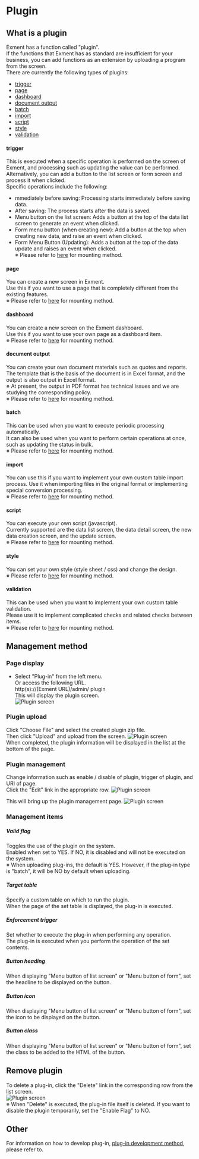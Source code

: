 # Plugin

## What is a plugin
Exment has a function called "plugin".  
If the functions that Exment has as standard are insufficient for your business, you can add functions as an extension by uploading a program from the screen.  
There are currently the following types of plugins:  

- [trigger](#trigger)
- [page](#page)
- [dashboard](#dashboard)
- [document output](#document-output)
- [batch](#batch)
- [import](#import)
- [script](#script)
- [style](#style)
- [validation](#validation)

#### trigger
This is executed when a specific operation is performed on the screen of Exment, and processing such as updating the value can be performed.  
Alternatively, you can add a button to the list screen or form screen and process it when clicked.  
Specific operations include the following:  
- mmediately before saving: Processing starts immediately before saving data.  
- After saving: The process starts after the data is saved.  
- Menu button on the list screen: Adds a button at the top of the data list screen to generate an event when clicked.  
- Form menu button (when creating new): Add a button at the top when creating new data, and raise an event when clicked.  
- Form Menu Button (Updating): Adds a button at the top of the data update and raises an event when clicked.  
※ Please refer to [here](/plugin_quickstart_trigger) for mounting method.

#### page
You can create a new screen in Exment.  
Use this if you want to use a page that is completely different from the existing features.  
※ Please refer to [here](/plugin_quickstart_page) for mounting method.

#### dashboard
You can create a new screen on the Exment dashboard.  
Use this if you want to use your own page as a dashboard item.  
※ Please refer to [here](/plugin_quickstart_dashboard) for mounting method.

#### document output
You can create your own document materials such as quotes and reports.  
The template that is the basis of the document is in Excel format, and the output is also output in Excel format.  
※ At present, the output in PDF format has technical issues and we are studying the corresponding policy.  
※ Please refer to [here](/plugin_quickstart_document) for mounting method.

#### batch
This can be used when you want to execute periodic processing automatically.  
It can also be used when you want to perform certain operations at once, such as updating the status in bulk.  
※ Please refer to [here](/plugin_quickstart_batch) for mounting method.

#### import
You can use this if you want to implement your own custom table import process.
Use it when importing files in the original format or implementing special conversion processing.  
※ Please refer to [here](/plugin_quickstart_import) for mounting method.

#### script
You can execute your own script (javascript).  
Currently supported are the data list screen, the data detail screen, the new data creation screen, and the update screen.  
※ Please refer to [here](/plugin_quickstart_script) for mounting method.

#### style
You can set your own style (style sheet / css) and change the design.  
※ Please refer to [here](/plugin_quickstart_style) for mounting method.

#### validation
This can be used when you want to implement your own custom table validation.  
Please use it to implement complicated checks and related checks between items.  
※ Please refer to [here](/plugin_quickstart_validate) for mounting method.

## Management method
### Page display
- Select "Plug-in" from the left menu.  
Or access the following URL.  
http(s)://(Exment URL)/admin/ plugin  
This will display the plugin screen.  
![Plugin screen](img/plugin/plugin_grid1.png)  

### Plugin upload
Click "Choose File" and select the created plugin zip file.  
Then click "Upload" and upload from the screen.
![Plugin screen](img/plugin/plugin_upload.png)  
When completed, the plugin information will be displayed in the list at the bottom of the page.

### Plugin management
Change information such as enable / disable of plugin, trigger of plugin, and URI of page.  
Click the "Edit" link in the appropriate row.
![Plugin screen](img/plugin/plugin_edit1.png)  

This will bring up the plugin management page.
![Plugin screen](img/plugin/plugin_edit2.png)  

### Management items

##### Valid flag
Toggles the use of the plugin on the system.  
Enabled when set to YES. If NO, it is disabled and will not be executed on the system.  
※ When uploading plug-ins, the default is YES. However, if the plug-in type is "batch", it will be NO by default when uploading.

##### Target table
Specify a custom table on which to run the plugin.  
When the page of the set table is displayed, the plug-in is executed.

##### Enforcement trigger
Set whether to execute the plug-in when performing any operation.  
The plug-in is executed when you perform the operation of the set contents.  

##### Button heading
When displaying "Menu button of list screen" or "Menu button of form", set the headline to be displayed on the button.

##### Button icon
When displaying "Menu button of list screen" or "Menu button of form", set the icon to be displayed on the button.

##### Button class
When displaying "Menu button of list screen" or "Menu button of form", set the class to be added to the HTML of the button.

## Remove plugin
To delete a plug-in, click the "Delete" link in the corresponding row from the list screen.  
![Plugin screen](img/plugin/plugin_delete.png)  
※  When "Delete" is executed, the plug-in file itself is deleted.
If you want to disable the plugin temporarily, set the "Enable Flag" to NO.

## Other
For information on how to develop plug-in, [plug-in development method](/plugin_quickstart.md), please refer to.